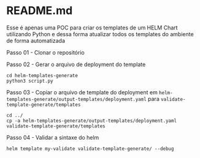 # README.md

Esse é apenas uma POC para criar os templates de um HELM Chart utilizando Python e dessa forma atualizar todos os templates do ambiente de forma automatizada

Passo 01 - Clonar o repositório

Passo 02 - Gerar o arquivo de deployment do template

```
cd helm-templates-generate
python3 script.py
```

Passo 03 - Copiar o arquivo de template do deployment em `helm-templates-generate/output-templates/deployment.yaml` para `validate-template-generate/templates`

```
cd ../ 
cp -a helm-templates-generate/output-templates/deployment.yaml validate-template-generate/templates
```

Passo 04 - Validar a sintaxe do helm

```
helm template my-validate validate-template-generate/ --debug
```